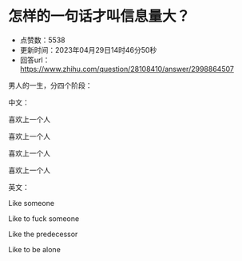 # 怎样的一句话才叫信息量大？
- 点赞数：5538
- 更新时间：2023年04月29日14时46分50秒
- 回答url：https://www.zhihu.com/question/28108410/answer/2998864507
<body>
 <p data-pid="ryf8-Kq8">男人的一生，分四个阶段：</p>
 <p data-pid="-YEdY4GH">中文：</p>
 <p data-pid="PleNnWJ-">喜欢上一个人</p>
 <p data-pid="NFrJkC5x">喜欢上一个人</p>
 <p data-pid="PVc4v8py">喜欢上一个人</p>
 <p data-pid="_wYREn7w">喜欢上一个人</p>
 <p data-pid="tEIU5Gmk">英文：</p>
 <p data-pid="APPeBmle">Like someone</p>
 <p data-pid="VJafmkaX">Like to fuck someone</p>
 <p data-pid="amc7LkJm">Like the predecessor</p>
 <p data-pid="9eB_U8hB">Like to be alone</p>
</body>